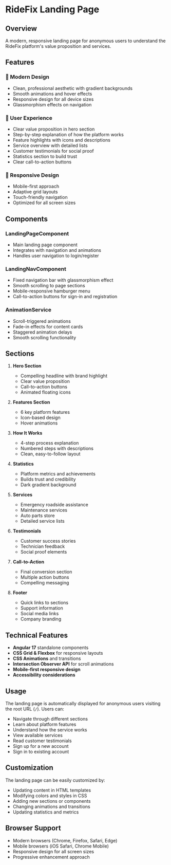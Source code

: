 # RideFix Landing Page

## Overview
A modern, responsive landing page for anonymous users to understand the RideFix platform's value proposition and services.

## Features

### 🎨 Modern Design
- Clean, professional aesthetic with gradient backgrounds
- Smooth animations and hover effects
- Responsive design for all device sizes
- Glassmorphism effects on navigation

### 🚀 User Experience
- Clear value proposition in hero section
- Step-by-step explanation of how the platform works
- Feature highlights with icons and descriptions
- Service overview with detailed lists
- Customer testimonials for social proof
- Statistics section to build trust
- Clear call-to-action buttons

### 📱 Responsive Design
- Mobile-first approach
- Adaptive grid layouts
- Touch-friendly navigation
- Optimized for all screen sizes

## Components

### LandingPageComponent
- Main landing page component
- Integrates with navigation and animations
- Handles user navigation to login/register

### LandingNavComponent
- Fixed navigation bar with glassmorphism effect
- Smooth scrolling to page sections
- Mobile-responsive hamburger menu
- Call-to-action buttons for sign-in and registration

### AnimationService
- Scroll-triggered animations
- Fade-in effects for content cards
- Staggered animation delays
- Smooth scrolling functionality

## Sections

1. **Hero Section**
   - Compelling headline with brand highlight
   - Clear value proposition
   - Call-to-action buttons
   - Animated floating icons

2. **Features Section**
   - 6 key platform features
   - Icon-based design
   - Hover animations

3. **How It Works**
   - 4-step process explanation
   - Numbered steps with descriptions
   - Clean, easy-to-follow layout

4. **Statistics**
   - Platform metrics and achievements
   - Builds trust and credibility
   - Dark gradient background

5. **Services**
   - Emergency roadside assistance
   - Maintenance services
   - Auto parts store
   - Detailed service lists

6. **Testimonials**
   - Customer success stories
   - Technician feedback
   - Social proof elements

7. **Call-to-Action**
   - Final conversion section
   - Multiple action buttons
   - Compelling messaging

8. **Footer**
   - Quick links to sections
   - Support information
   - Social media links
   - Company branding

## Technical Features

- **Angular 17** standalone components
- **CSS Grid & Flexbox** for responsive layouts
- **CSS Animations** and transitions
- **Intersection Observer API** for scroll animations
- **Mobile-first responsive design**
- **Accessibility considerations**

## Usage

The landing page is automatically displayed for anonymous users visiting the root URL (`/`). Users can:

- Navigate through different sections
- Learn about platform features
- Understand how the service works
- View available services
- Read customer testimonials
- Sign up for a new account
- Sign in to existing account

## Customization

The landing page can be easily customized by:

- Updating content in HTML templates
- Modifying colors and styles in CSS
- Adding new sections or components
- Changing animations and transitions
- Updating statistics and metrics

## Browser Support

- Modern browsers (Chrome, Firefox, Safari, Edge)
- Mobile browsers (iOS Safari, Chrome Mobile)
- Responsive design for all screen sizes
- Progressive enhancement approach








